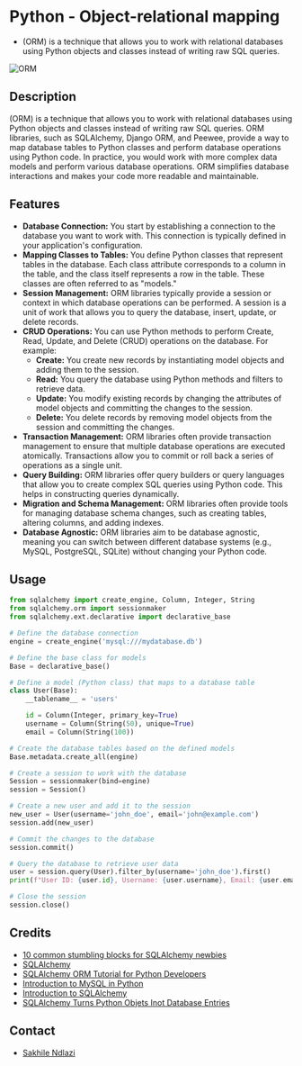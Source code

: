 # Python - Object-relational mapping
* (ORM) is a technique that allows you to work with relational databases using Python objects and classes instead of writing raw SQL queries.

![ORM](https://miro.medium.com/v2/resize:fit:700/0*CB27ux4zU5yoJROO)

## Description
(ORM) is a technique that allows you to work with relational databases using Python objects and classes instead of writing raw SQL queries. ORM libraries, such as SQLAlchemy, Django ORM, and Peewee, provide a way to map database tables to Python classes and perform database operations using Python code.  In practice, you would work with more complex data models and perform various database operations. ORM simplifies database interactions and makes your code more readable and maintainable.

## Features
 * **Database Connection:** You start by establishing a connection to the database you want to work with. This connection is typically defined in your application's configuration.
 * **Mapping Classes to Tables:** You define Python classes that represent tables in the database. Each class attribute corresponds to a column in the table, and the class itself represents a row in the table. These classes are often referred to as "models."
 * **Session Management:** ORM libraries typically provide a session or context in which database operations can be performed. A session is a unit of work that allows you to query the database, insert, update, or delete records.
 * **CRUD Operations:** You can use Python methods to perform Create, Read, Update, and Delete (CRUD) operations on the database. For example:
	* **Create:** You create new records by instantiating model objects and adding them to the session.
	* **Read:** You query the database using Python methods and filters to retrieve data.
	* **Update:** You modify existing records by changing the attributes of model objects and committing the changes to the session.
	* **Delete:** You delete records by removing model objects from the session and committing the changes.
 * **Transaction Management:** ORM libraries often provide transaction management to ensure that multiple database operations are executed atomically. Transactions allow you to commit or roll back a series of operations as a single unit.
 * **Query Building:** ORM libraries offer query builders or query languages that allow you to create complex SQL queries using Python code. This helps in constructing queries dynamically.
 * **Migration and Schema Management:** ORM libraries often provide tools for managing database schema changes, such as creating tables, altering columns, and adding indexes.
 * **Database Agnostic:** ORM libraries aim to be database agnostic, meaning you can switch between different database systems (e.g., MySQL, PostgreSQL, SQLite) without changing your Python code.

## Usage
```python
from sqlalchemy import create_engine, Column, Integer, String
from sqlalchemy.orm import sessionmaker
from sqlalchemy.ext.declarative import declarative_base

# Define the database connection
engine = create_engine('mysql:///mydatabase.db')

# Define the base class for models
Base = declarative_base()

# Define a model (Python class) that maps to a database table
class User(Base):
    __tablename__ = 'users'

    id = Column(Integer, primary_key=True)
    username = Column(String(50), unique=True)
    email = Column(String(100))

# Create the database tables based on the defined models
Base.metadata.create_all(engine)

# Create a session to work with the database
Session = sessionmaker(bind=engine)
session = Session()

# Create a new user and add it to the session
new_user = User(username='john_doe', email='john@example.com')
session.add(new_user)

# Commit the changes to the database
session.commit()

# Query the database to retrieve user data
user = session.query(User).filter_by(username='john_doe').first()
print(f"User ID: {user.id}, Username: {user.username}, Email: {user.email}")

# Close the session
session.close()
```

## Credits
 * [10 common stumbling blocks for SQLAlchemy newbies](https://alextechrants.blogspot.com/2013/11/10-common-stumbling-blocks-for.html)
 * [SQLAlchemy](https://www.sqlalchemy.org/)
 * [SQLAlchemy ORM Tutorial for Python Developers](https://auth0.com/blog/sqlalchemy-orm-tutorial-for-python-developers/)
 * [Introduction to MySQL in Python](https://www.mikusa.com/python-mysql-docs/introduction.html)
 * [Introduction to SQLAlchemy](https://www.youtube.com/watch?v=woKYyhLCcnU)
 * [SQLAlchemy Turns Python Objets Inot Database Entries](https://youtu.be/AKQ3XEDI9Mw?si=QVq6UPMEqBmqBF-8)

## Contact
 * [Sakhile Ndlazi](https://www.twitter.com/sakhilelindah)
